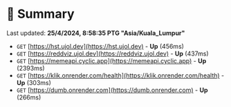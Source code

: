 # 📖 Summary
Last updated: **25/4/2024, 8:58:35 PTG "Asia/Kuala_Lumpur"**

- `GET` [https://hst.ujol.dev](https://hst.ujol.dev) - **Up** (456ms)
- `GET` [https://reddviz.ujol.dev](https://reddviz.ujol.dev) - **Up** (437ms)
- `GET` [https://memeapi.cyclic.app](https://memeapi.cyclic.app) - **Up** (2393ms)
- `GET` [https://klik.onrender.com/health](https://klik.onrender.com/health) - **Up** (303ms)
- `GET` [https://dumb.onrender.com](https://dumb.onrender.com) - **Up** (266ms)
